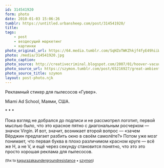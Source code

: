 ```yaml
---
id: 314541920
form: photo
date: 2010-01-03 15:06:26
tumblr: https://untitled.urbansheep.com/post/314541920/
title:
tags:
    - post
    - вездесущий маркетинг
    - картинки
photo_original_url: https://64.media.tumblr.com/SqHZoTWKZhkjf4fyE49hiiWio1_1280.jpg
photo: /media/314541920.jpg
photo_caption: 
photo_source: http://creativecriminal.blogspot.com/2007/01/hoover-vacuums.html
photo_source_url: https://szymon.tumblr.com/post/65216927/great-ambient-for-hoover-vacuums
photo_source_title: szymon
layout: post-photo.njk
---
```


<p>Рекламный стикер для пылесосов «Гувер».</p>
<p>Miami Ad School, Маями, США.</p>

<p>* * *</p>

<p>Пока взгляд не добрался до подписи и не рассмотрел логотип, первой мыслью было, что это красное пятно с диагональным росчерком — значок Virgin. И вот, значит, возникает второй вопрос — «зачем Вёрджин предлагает разбить окно в своём самолёте?» Потом уже мозг понимает, что первая буква в плохо различимом красном круге — всё же H, а не V, и ещё через секунду становится понятно, что это это просто хорошая реклама для пылесосов.</p>

<p><small>(thx to <a href="http://kagurazakaundergroundresistance.tumblr.com/post/313631985" class="tumblr_blog">kagurazakaundergroundresistance</a> • <a href="http://szymon.tumblr.com/post/65216927/great-ambient-for-hoover-vacuums">szymon</a>)</small></p>
